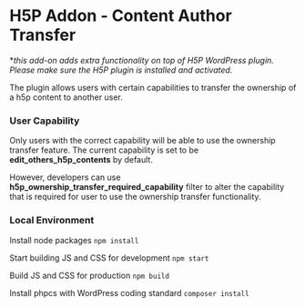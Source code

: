 # H5P Addon - Content Author Transfer
**this add-on adds extra functionality on top of H5P WordPress plugin. Please make sure the H5P plugin is installed and activated.*

The plugin allows users with certain capabilities to transfer the ownership of a h5p content to another user. 
### User Capability
Only users with the correct capability will be able to use the ownership transfer feature.
The current capability is set to be **edit_others_h5p_contents** by default.

However, developers can use **h5p_ownership_transfer_required_capability** filter to alter the capability that is required for user to use the ownership transfer functionality.

### Local Environment
Install node packages
`npm install`

Start building JS and CSS for development
`npm start`

Build JS and CSS for production
`npm build`

Install phpcs with WordPress coding standard
`composer install`